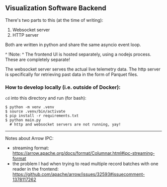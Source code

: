 ## Visualization Software Backend

There's two parts to this (at the time of writing):

1. Websocket server
2. HTTP server

Both are written in python and share the same asyncio event loop. 

^ !Note:
^ The frontend UI is hosted separately, using a nodejs process. These are
completely separate!

The websocket server serves the actual live telemetry data. The http server is
specifically for retrieving past data in the form of Parquet files.


### How to develop locally (i.e. outside of Docker):

`cd` into this directory and run (for bash):
```console
$ python -m venv .venv
$ source .venv/bin/activate
$ pip install -r requirements.txt
$ python main.py
  # http and websocket servers are not running, yay!
```



---

Notes about Arrow IPC:
- streaming format: https://arrow.apache.org/docs/format/Columnar.html#ipc-streaming-format
- the problem I had when trying to read multiple record batches with one reader in the frontend: https://github.com/apache/arrow/issues/32593#issuecomment-1378117262
